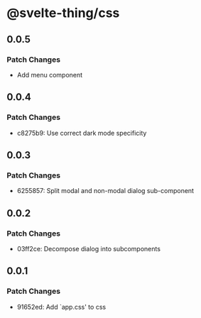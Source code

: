 # @svelte-thing/css

## 0.0.5

### Patch Changes

- Add menu component

## 0.0.4

### Patch Changes

- c8275b9: Use correct dark mode specificity

## 0.0.3

### Patch Changes

- 6255857: Split modal and non-modal dialog sub-component

## 0.0.2

### Patch Changes

- 03ff2ce: Decompose dialog into subcomponents

## 0.0.1

### Patch Changes

- 91652ed: Add `app.css' to css
